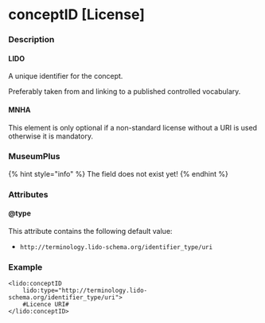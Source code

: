# conceptID \[License\]

### Description

#### LIDO

A unique identifier for the concept.

Preferably taken from and linking to a published controlled vocabulary.

#### MNHA

This element is only optional if a non-standard license without a URI is used otherwise it is mandatory.

### MuseumPlus

{% hint style="info" %}
The field does not exist yet!
{% endhint %}

### Attributes

#### @type

This attribute contains the following default value:

* `http://terminology.lido-schema.org/identifier_type/uri`

### Example

```markup
<lido:conceptID
    lido:type="http://terminology.lido-schema.org/identifier_type/uri">
    #Licence URI#
</lido:conceptID>
```

